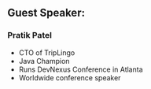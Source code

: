 ## Guest Speaker: 

### Pratik Patel
 * CTO of TripLingo
 * Java Champion
 * Runs DevNexus Conference in Atlanta
 * Worldwide conference speaker



